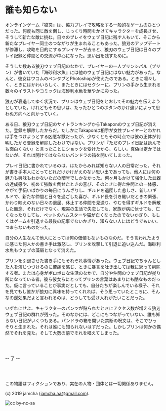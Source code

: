 

# 誰も知らない

オンラインゲーム『狼刃』は、協力プレイで攻略をする一般的なゲームのひとつだった。何度も同じ敵を倒し、じっくり時間をかけてキャラクターを成長させ、そうして新たな敵に挑む。日々のプレイをウェブ日記に残す人もいて、そこから新たなプレイヤー同士のつながりが生まれることもあった。狼刃のアップデートが停滞し、攻略を目的にするプレイヤーが去ると、狼刃のウェブ日記は日々のプレイ記録と仲間との交流が中心になった。思い出を残すために。

そうした数ある狼刃ウェブ日記のなかで、プレイヤーの一人プリンシパル（プリン）が書いていた『海砂利水魚』には他のウェブ日記にはない魅力があった。なんと、彼女はワコムのペンタブとPhotoshopが使えたのである。ときに凛々しく、ときにはかわいらしく、またときにはセクシーに、プリンの手から生まれる数々のイラストやコミックは海砂利水魚を華やかに彩った。

狼刃が衰退してゆく状況で、プリンはウェブ日記をとおしてその魅力を伝えようとしていた。けれどもその思いは、たったひとつのボタンのかけ違いによって思わぬ方向へと向かっていく。

ある日、狼刃ウェブ日記のサイトランキングからTakaponのウェブ日記が消えた。登録を解除したからだ。たしかにTakaponは相手が女性プレイヤーとわかれば手をつけようとする凶悪な獣だったが、少なくともその時点では彼の正体が判明したから登録を解除したわけではない。プリンが『ただのプレイ日記は読んでも面白くない』と言ったことにショックを受けたから、らしい。真偽は定かではないが、それは開けてはならないパンドラの箱を開いてしまった。

プレイ日記に書かれているのは、はたからみれば知らない人の日常だった。それが書き手本人にとってどれだけかけがえのない思い出であっても、他人には何の魅力も興味もわかないただの暗号でしかなかった。何ヶ月もかけて強化した武器の達成感や、初めて強敵を倒せたときの喜び、そのときに得た仲間との一体感、やがて手伝いばかりの毎日にうんざりし、ギルドを退団した悲しさ、新しいギルドで、新たな仲間と日々を過ごした喜び、ギルド長を引き継いだときの緊張、かわり映えのない日々の退屈、休止する仲間を見送り、やむを得ずギルドを解散した無念、それだけでなく、現実の生活で失恋しても、家族が病に伏せても、亡くなったりしても、ペットのハムスターや猫が亡くなったのでないかぎり、もしくはゲームを引退する最後の記事でないかぎり、知らない人にはどうでもいい、つまらないものだった。

自分の人生なんて他人にとっては何の価値もないものなのだ。そう言われたように感じた何人かの書き手は激怒し、プリンを攻撃して引退に追い込んだ。海砂利水魚もウェブの藻屑となって消えた。

プリンを引退させた書き手にもそれぞれ事情があった。ウェブ日記でちゃんとした人を演じつづけるのに苦痛を感じ、ときに暴言を吐き出しては我に返って削除する者。または心身がボロボロな生活のなかで、自分や仲間のウェブ日記が拠り所になっている者。彼ら彼女らにとってプリンの言葉はあまりにも酷なものだった。仮に言っていることが事実だとしても、自分たちが楽しんでいる様子、それを見てもし誰かが狼刃に興味を持ってくれれば、そう思っていたところに、そんなの逆効果だよと言われるのは、どうしても受け入れがたいことだった。

いずれにせよ、キャラクターのパンツが貼られたときにアクセス数が増える狼刃ウェブ日記の群れが残った。そのなかには、どこにもつながっていない、誰も知らない日記がいくつもある。パンドラの箱を開いた禁断の呪文は、そこでひっそりと生まれた。それは誰にも知られないはずだった。しかしプリンは何かの偶然でそれを見た。そして大勢の前でそれを唱えてしまった。

<br>
<br>

-- 了 --

<br>
<br>

この物語はフィクションであり、実在の人物・団体とは一切関係ありません。  

(c) 2019 jamcha (jamcha.aa@gmail.com).  

![cc by-nc-sa](https://i.creativecommons.org/l/by-nc-sa/4.0/88x31.png)  

